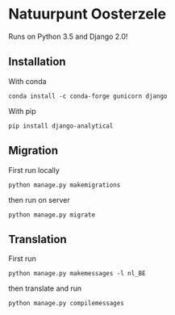 # Natuurpunt Oosterzele

Runs on Python 3.5 and Django 2.0!


## Installation

With conda

```
conda install -c conda-forge gunicorn django
```

With pip

```
pip install django-analytical
```


## Migration

First run locally

```
python manage.py makemigrations
```

then run on server

```
python manage.py migrate
```


## Translation

First run

```
python manage.py makemessages -l nl_BE
```

then translate and run

```
python manage.py compilemessages
```

